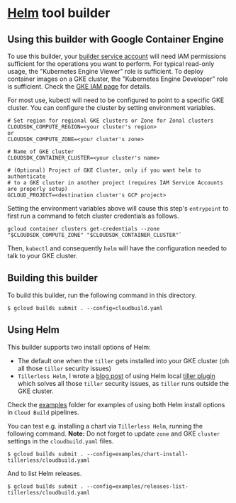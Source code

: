 # [Helm](https://docs.helm.sh/) tool builder

## Using this builder with Google Container Engine

To use this builder, your
[builder service account](https://cloud.google.com/cloud-build/docs/how-to/service-account-permissions)
will need IAM permissions sufficient for the operations you want to perform. For
typical read-only usage, the "Kubernetes Engine Viewer" role is sufficient. To
deploy container images on a GKE cluster, the "Kubernetes Engine Developer" role
is sufficient. Check the
[GKE IAM page](https://cloud.google.com/container-engine/docs/iam-integration)
for details.

For most use, kubectl will need to be configured to point to a specific GKE
cluster. You can configure the cluster by setting environment variables.

    # Set region for regional GKE clusters or Zone for Zonal clusters
    CLOUDSDK_COMPUTE_REGION=<your cluster's region>
    or
    CLOUDSDK_COMPUTE_ZONE=<your cluster's zone>

    # Name of GKE cluster
    CLOUDSDK_CONTAINER_CLUSTER=<your cluster's name>

    # (Optional) Project of GKE Cluster, only if you want helm to authenticate
    # to a GKE cluster in another project (requires IAM Service Accounts are properly setup)
    GCLOUD_PROJECT=<destination cluster's GCP project>

Setting the environment variables above will cause this step's `entrypoint` to
first run a command to fetch cluster credentials as follows.

    gcloud container clusters get-credentials --zone "$CLOUDSDK_COMPUTE_ZONE" "$CLOUDSDK_CONTAINER_CLUSTER"`

Then, `kubectl` and consequently `helm` will have the configuration needed to talk to your GKE cluster.

## Building this builder

To build this builder, run the following command in this directory.

    $ gcloud builds submit . --config=cloudbuild.yaml

## Using Helm

This builder supports two install options of Helm:
* The default one when the `tiller` gets installed into your GKE cluster (oh all those `tiller` security issues)
* `Tillerless Helm`, I wrote a [blog post](https://rimusz.net/tillerless-helm/) of using Helm local [tiller plugin](https://github.com/rimusz/helm-tiller) which solves all those `tiller` security issues, as `tiller` runs outside the GKE cluster.

Check the [examples](examples) folder for examples of using both Helm install options in `Cloud Build` pipelines.

You can test e.g. installing a chart via `Tillerless Helm`, running the following command.
**Note:** Do not forget to update `zone` and GKE `cluster` settings in the `cloudbuild.yaml` files.

    $ gcloud builds submit . --config=examples/chart-install-tillerless/cloudbuild.yaml

And to list Helm releases.

    $ gcloud builds submit . --config=examples/releases-list-tillerless/cloudbuild.yaml
